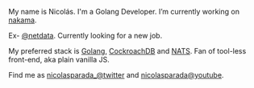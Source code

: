 My name is Nicolás. I'm a Golang Developer. I’m currently working on [nakama](https://github.com/nicolasparada/nakama).

Ex- [@netdata](https://github.com/netdata). Currently looking for a new job.

My preferred stack is [Golang](https://golang.org/), [CockroachDB](https://www.cockroachlabs.com/) and [NATS](http://nats.io/).
Fan of tool-less front-end, aka plain vanilla JS.

Find me as [nicolasparada_@twitter](https://twitter.com/nicolasparada_) and [nicolasparada@youtube](https://youtube.com/c/nicolasparada).
